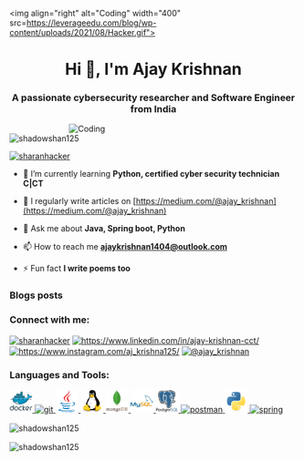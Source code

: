 <img align="right" alt="Coding" width="400" src=https://leverageedu.com/blog/wp-content/uploads/2021/08/Hacker.gif">
<h1 align="center">Hi 👋, I'm Ajay Krishnan</h1>
<h3 align="center">A passionate cybersecurity researcher and Software Engineer from India</h3>
<img align="right" alt="Coding" width="400" src="https://thumbs.dreamstime.com/b/cute-anonymous-hacker-white-hoodie-using-computer-laptop-concept-ethical-hacking-cybersecurity-cybercrime-cyberattack-271581314.jpg">

<p align="left"> <img src="https://komarev.com/ghpvc/?username=shadowshan125&label=Profile%20views&color=0e75b6&style=flat" alt="shadowshan125" /> </p>

<p align="left"> <a href="https://twitter.com/sharanhacker" target="blank"><img src="https://img.shields.io/twitter/follow/sharanhacker?logo=twitter&style=for-the-badge" alt="sharanhacker" /></a> </p>

- 🌱 I’m currently learning **Python, certified cyber security technician C|CT**

- 📝 I regularly write articles on [https://medium.com/@ajay_krishnan](https://medium.com/@ajay_krishnan)

- 💬 Ask me about **Java, Spring boot, Python**

- 📫 How to reach me **ajaykrishnan1404@outlook.com**

- ⚡ Fun fact **I write poems too**

### Blogs posts
<!-- BLOG-POST-LIST:START -->
<!-- BLOG-POST-LIST:END -->

<h3 align="left">Connect with me:</h3>
<p align="left">
<a href="https://twitter.com/sharanhacker" target="blank"><img align="center" src="https://raw.githubusercontent.com/rahuldkjain/github-profile-readme-generator/master/src/images/icons/Social/twitter.svg" alt="sharanhacker" height="30" width="40" /></a>
<a href="https://linkedin.com/in/https://www.linkedin.com/in/ajay-krishnan-cct/" target="blank"><img align="center" src="https://raw.githubusercontent.com/rahuldkjain/github-profile-readme-generator/master/src/images/icons/Social/linked-in-alt.svg" alt="https://www.linkedin.com/in/ajay-krishnan-cct/" height="30" width="40" /></a>
<a href="https://instagram.com/https://www.instagram.com/aj_krishna125/" target="blank"><img align="center" src="https://raw.githubusercontent.com/rahuldkjain/github-profile-readme-generator/master/src/images/icons/Social/instagram.svg" alt="https://www.instagram.com/aj_krishna125/" height="30" width="40" /></a>
<a href="https://medium.com/@ajay_krishnan" target="blank"><img align="center" src="https://raw.githubusercontent.com/rahuldkjain/github-profile-readme-generator/master/src/images/icons/Social/medium.svg" alt="@ajay_krishnan" height="30" width="40" /></a>
</p>

<h3 align="left">Languages and Tools:</h3>
<p align="left"> <a href="https://www.docker.com/" target="_blank" rel="noreferrer"> <img src="https://raw.githubusercontent.com/devicons/devicon/master/icons/docker/docker-original-wordmark.svg" alt="docker" width="40" height="40"/> </a> <a href="https://git-scm.com/" target="_blank" rel="noreferrer"> <img src="https://www.vectorlogo.zone/logos/git-scm/git-scm-icon.svg" alt="git" width="40" height="40"/> </a> <a href="https://www.java.com" target="_blank" rel="noreferrer"> <img src="https://raw.githubusercontent.com/devicons/devicon/master/icons/java/java-original.svg" alt="java" width="40" height="40"/> </a> <a href="https://www.linux.org/" target="_blank" rel="noreferrer"> <img src="https://raw.githubusercontent.com/devicons/devicon/master/icons/linux/linux-original.svg" alt="linux" width="40" height="40"/> </a> <a href="https://www.mongodb.com/" target="_blank" rel="noreferrer"> <img src="https://raw.githubusercontent.com/devicons/devicon/master/icons/mongodb/mongodb-original-wordmark.svg" alt="mongodb" width="40" height="40"/> </a> <a href="https://www.mysql.com/" target="_blank" rel="noreferrer"> <img src="https://raw.githubusercontent.com/devicons/devicon/master/icons/mysql/mysql-original-wordmark.svg" alt="mysql" width="40" height="40"/> </a> <a href="https://www.postgresql.org" target="_blank" rel="noreferrer"> <img src="https://raw.githubusercontent.com/devicons/devicon/master/icons/postgresql/postgresql-original-wordmark.svg" alt="postgresql" width="40" height="40"/> </a> <a href="https://postman.com" target="_blank" rel="noreferrer"> <img src="https://www.vectorlogo.zone/logos/getpostman/getpostman-icon.svg" alt="postman" width="40" height="40"/> </a> <a href="https://www.python.org" target="_blank" rel="noreferrer"> <img src="https://raw.githubusercontent.com/devicons/devicon/master/icons/python/python-original.svg" alt="python" width="40" height="40"/> </a> <a href="https://spring.io/" target="_blank" rel="noreferrer"> <img src="https://www.vectorlogo.zone/logos/springio/springio-icon.svg" alt="spring" width="40" height="40"/> </a> </p>

<p><img align="center" src="https://github-readme-stats.vercel.app/api/top-langs?username=shadowshan125&show_icons=true&locale=en&layout=compact" alt="shadowshan125" /></p>

<p><img align="center" src="https://github-readme-streak-stats.herokuapp.com/?user=shadowshan125&" alt="shadowshan125" /></p>

